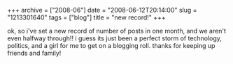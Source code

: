 +++
archive = ["2008-06"]
date = "2008-06-12T20:14:00"
slug = "1213301640"
tags = ["blog"]
title = "new record!"
+++

ok, so i've set a new record of number of posts in one month, and we
aren't even halfway through!! i guess its just been a perfect storm of
technology, politics, and a girl for me to get on a blogging roll. thanks
for keeping up friends and family!

